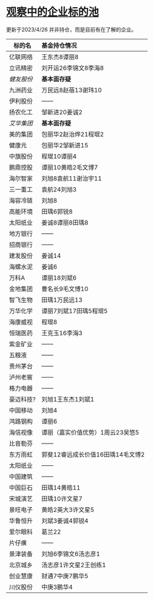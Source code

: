 # [观察中的企业标的池](https://github.com/yuuko0623/life/issues/8)

更新于2023/4/26
并非持仓，而是目前有在了解的企业。

| 标的名         | 基金持仓情况                      |
| -------------- | :-------------------------------- |
| 亿联网络       | 王东杰8谭丽8                      |
| 立讯精密       | 刘开运26李锦文8李海8              |
| *健友股份*     | **基本面存疑**                    |
| 九洲药业       | 万民远8赵蓓13谢玮10               |
| 伊利股份       | ——                                |
| 扬农化工       | 邹新进20姜诚2                     |
| *艾华集团*     | **基本面存疑**                    |
| 美的集团       | 包丽华2赵治烨21程琨2              |
| 健康元         | 包丽华2邹新进15                   |
| 中旗股份       | 程琨10谭丽4                       |
| 鹏鼎控股       | 谭丽10黄皓2毛文博7                |
| 海尔智家       | 刘旭8袁航11谢治宇11               |
| 三一重工       | 袁航24刘旭3                       |
| 海容冷链       | 刘旭8                             |
| 高能环境       | 田瑀6郭锐8                        |
| 太阳纸业       | 姜诚8谭丽8田瑀8                   |
| 地方银行       | ——                                |
| 招商银行       | ——                                |
| 建发股份       | 姜诚14                            |
| 海螺水泥       | 姜诚6                             |
| 万科A          | 谭丽18刘斌6                       |
| 金地集团       | 曹名长9毛文博10                   |
| 智飞生物       | 田瑀1万民远13                     |
| 万华化学       | 谭丽7刘斌17田瑀5程琨5             |
| 海康威视       | 程琨8                             |
| 恒瑞医药       | 王克玉16李海3                     |
| 紫金矿业       | ——                                |
| 五粮液         | ——                                |
| 贵州茅台       | ——                                |
| 泸州老窖       | ——                                |
| 格力电器       | ——                                |
| 豪迈科技?      | 刘旭1王东杰1刘斌1                 |
| 中国移动       | 刘旭4                             |
| 鸿路钢构       | 谭丽6                             |
| 海信视像       | 谭丽（嘉实价值优势）1周云23吴悠5  |
| 比音勒芬       | ——                                |
| 东方雨虹       | 郭斐12睿远成长价值16田瑀14毛文博2 |
| 太阳纸业       | ——                                |
| 中国建筑       | ——                                |
| 中国巨石       | 田瑀14黄皓11                      |
| 宋城演艺       | 田瑀10许文星7                     |
| 景旺电子       | 黄皓2英大3许文星5                 |
| 华鲁恒升       | 刘斌3姜诚4郭锐4                   |
| 爱尔眼科       | 葛兰22                            |
| 片仔癀         | ——                                |
| 景津装备       | 刘旭6李锦文6汤志彦1               |
| 北京城乡       | 汤志彦1许文星2王创练1             |
| 创业慧康       | 财通7中庚7鹏华5                   |
| 川仪股份       | 中庚3鹏华4                        |